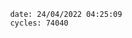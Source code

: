 

                date: 24/04/2022 04:25:09
                cycles: 74040

                         